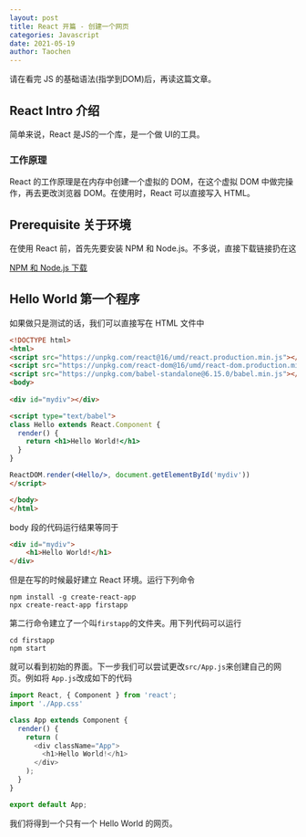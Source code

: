 ```yaml
---
layout: post
title: React 开篇 - 创建一个网页
categories: Javascript
date: 2021-05-19
author: Taochen
---
```


请在看完 JS 的基础语法(指学到DOM)后，再读这篇文章。

## React Intro 介绍

简单来说，React 是JS的一个库，是一个做 UI的工具。

### 工作原理

React 的工作原理是在内存中创建一个虚拟的 DOM，在这个虚拟 DOM 中做完操作，再去更改浏览器 DOM。在使用时，React 可以直接写入 HTML。

## Prerequisite 关于环境

在使用 React 前，首先先要安装 NPM 和 Node.js。不多说，直接下载链接扔在这

[NPM 和 Node.js 下载](https://nodejs.org/en/download/)

## Hello World 第一个程序

如果做只是测试的话，我们可以直接写在 HTML 文件中

``` html
<!DOCTYPE html>
<html>
<script src="https://unpkg.com/react@16/umd/react.production.min.js"></script>
<script src="https://unpkg.com/react-dom@16/umd/react-dom.production.min.js"></script>
<script src="https://unpkg.com/babel-standalone@6.15.0/babel.min.js"></script>
<body>
  
<div id="mydiv"></div>

<script type="text/babel">
class Hello extends React.Component {
  render() {
    return <h1>Hello World!</h1>
  }
}

ReactDOM.render(<Hello/>, document.getElementById('mydiv'))
</script>

</body>
</html>
```

body 段的代码运行结果等同于

``` html
<div id="mydiv">
    <h1>Hello World!</h1>
</div>
```

但是在写的时候最好建立 React 环境。运行下列命令

```
npm install -g create-react-app 
npx create-react-app firstapp
```

第二行命令建立了一个叫```firstapp```的文件夹。用下列代码可以运行

```
cd firstapp
npm start
```

就可以看到初始的界面。下一步我们可以尝试更改```src/App.js```来创建自己的网页。例如将 ```App.js```改成如下的代码

``` javascript
import React, { Component } from 'react';
import './App.css'

class App extends Component {
  render() {
    return (
      <div className="App">
        <h1>Hello World!</h1>
      </div>
    );
  }
}

export default App;
```

我们将得到一个只有一个 Hello World 的网页。








